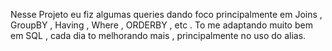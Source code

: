 Nesse Projeto eu fiz algumas queries dando foco principalmente em Joins , GroupBY , Having , Where , ORDERBY , etc . To me adaptando muito bem em SQL , cada dia to melhorando mais , principalmente no uso do alias.
